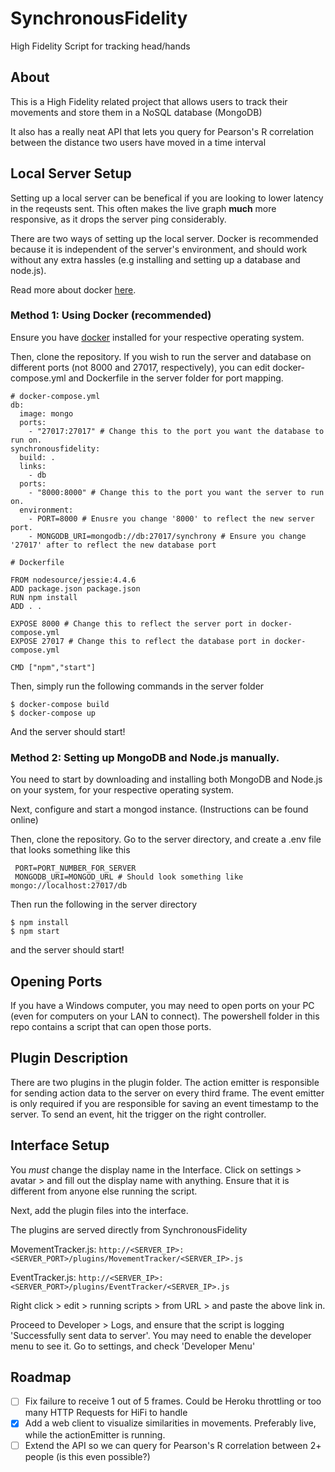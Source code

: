 # SynchronousFidelity
High Fidelity Script for tracking head/hands

## About

This is a High Fidelity related project that allows users to track their movements and store them in a NoSQL database (MongoDB)

It also has a really neat API that lets you query for Pearson's R correlation between the distance two users have moved in a time interval

## Local Server Setup

Setting up a local server can be benefical if you are looking to lower latency in the reqeusts sent. This often makes the live graph **much** more responsive, as it drops the server ping considerably.

There are two ways of setting up the local server. Docker is recommended because it is independent of the server's environment, and should work without any extra hassles (e.g installing and setting up a database and node.js). 

Read more about docker [here](https://www.docker.com/what-docker).

### Method 1: Using Docker (recommended)

Ensure you have [docker](https://www.docker.com/products/docker) installed for your respective operating system.

Then, clone the repository. If you wish to run the server and database on different ports (not 8000 and 27017, respectively), you can edit docker-compose.yml and Dockerfile in the server folder for port mapping.

```
# docker-compose.yml
db:  
  image: mongo
  ports:
    - "27017:27017" # Change this to the port you want the database to run on.
synchronousfidelity:  
  build: .
  links:
    - db
  ports:
    - "8000:8000" # Change this to the port you want the server to run on.
  environment:
    - PORT=8000 # Enusre you change '8000' to reflect the new server port.
    - MONGODB_URI=mongodb://db:27017/synchrony # Ensure you change '27017' after to reflect the new database port

```

```
# Dockerfile

FROM nodesource/jessie:4.4.6
ADD package.json package.json  
RUN npm install  
ADD . .  

EXPOSE 8000 # Change this to reflect the server port in docker-compose.yml
EXPOSE 27017 # Change this to reflect the database port in docker-compose.yml

CMD ["npm","start"]  

```

Then, simply run the following commands in the server folder

```
$ docker-compose build
$ docker-compose up
```

And the server should start!

### Method 2: Setting up MongoDB and Node.js manually.

You need to start by downloading and installing both MongoDB and Node.js on your system, for your respective operating system. 

Next, configure and start a mongod instance. (Instructions can be found online)

Then, clone the repository. Go to the server directory, and create a .env file that looks something like this

```
 PORT=PORT_NUMBER_FOR_SERVER
 MONGODB_URI=MONGOD_URL # Should look something like mongo://localhost:27017/db 
```

Then run the following in the server directory

```
$ npm install
$ npm start
```

and the server should start!

## Opening Ports

If you have a Windows computer, you may need to open ports on your PC (even for computers on your LAN to connect). The powershell folder in this repo contains a script that can open those ports. 

## Plugin Description

There are two plugins in the plugin folder. The action emitter is responsible for sending action data to the server on every third frame.
The event emitter is only required if you are responsible for saving an event timestamp to the server. To send an event, hit the trigger on the right controller.

## Interface Setup

You *must* change the display name in the Interface. 
Click on settings > avatar > and fill out the display name with anything. Ensure that it is different from anyone else running the script.

Next, add the plugin files into the interface. 

The plugins are served directly from SynchronousFidelity

MovementTracker.js: ```http://<SERVER_IP>:<SERVER_PORT>/plugins/MovementTracker/<SERVER_IP>.js```

EventTracker.js: ```http://<SERVER_IP>:<SERVER_PORT>/plugins/EventTracker/<SERVER_IP>.js```

Right click > edit > running scripts > from URL > and paste the above link in.

Proceed to Developer > Logs, and ensure that the script is logging 'Successfully sent data to server'. You may need to enable the developer menu to see it. Go to settings, and check 'Developer Menu'

## Roadmap

- [ ] Fix failure to receive 1 out of 5 frames. Could be Heroku throttling or too many HTTP Requests for HiFi to handle
- [X] Add a web client to visualize similarities in movements. Preferably live, while the actionEmitter is running.
- [ ] Extend the API so we can query for Pearson's R correlation between 2+ people (is this even possible?)
